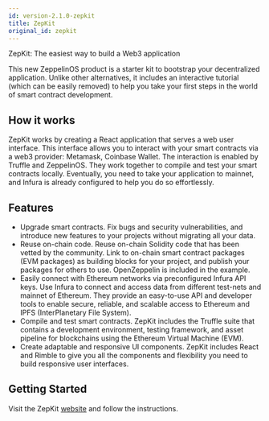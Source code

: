 ```yaml
---
id: version-2.1.0-zepkit
title: ZepKit
original_id: zepkit
---
```


ZepKit: The easiest way to build a Web3 application

This new ZeppelinOS product is a starter kit to bootstrap your decentralized application. Unlike other alternatives, it includes an interactive tutorial (which can be easily removed) to help you take your first steps in the world of smart contract development.

## How it works

ZepKit works by creating a React application that serves a web user interface.
This interface allows you to interact with your smart contracts via a web3
provider: Metamask, Coinbase Wallet. The interaction is enabled by Truffle and
ZeppelinOS. They work together to compile and test your smart contracts
locally. Eventually, you need to take your application to mainnet, and Infura
is already configured to help you do so effortlessly.

## Features

* Upgrade smart contracts. Fix bugs and security vulnerabilities,
  and introduce new features to your projects without migrating all your data.
* Reuse on-chain code. Reuse on-chain Solidity code that has been vetted by the
  community. Link to on-chain smart contract packages (EVM packages) as
  building blocks for your project, and publish your packages for others to
  use. OpenZeppelin is included in the example.
* Easily connect with Ethereum networks via preconfigured Infura API keys. Use
  Infura to connect and access data from different test-nets and mainnet of
  Ethereum. They provide an easy-to-use API and developer tools to enable
  secure, reliable, and scalable access to Ethereum and IPFS (InterPlanetary
  File System).
* Compile and test smart contracts. ZepKit includes the Truffle suite that
  contains a development environment, testing framework, and asset pipeline for
  blockchains using the Ethereum Virtual Machine (EVM).
* Create adaptable and responsive UI components. ZepKit includes React
  and Rimble to give you all the components and flexibility you need to build
  responsive user interfaces.

## Getting Started

Visit the ZepKit [website](https://zepkit.zeppelinos.org/) and follow the
instructions.
